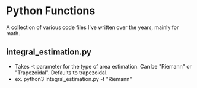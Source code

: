 # Python Functions

A collection of various code files I've written over the years, mainly for math.

## integral_estimation.py

- Takes -t parameter for the type of area estimation. Can be "Riemann" or "Trapezoidal". Defaults to trapezoidal.
- ex. python3 integral_estimation.py -t "Riemann"
